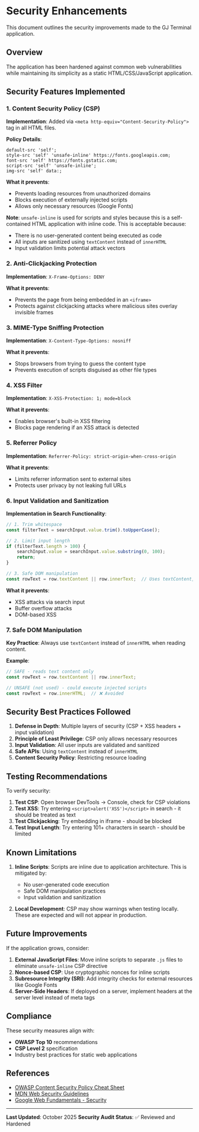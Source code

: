 # Security Enhancements

This document outlines the security improvements made to the GJ Terminal application.

## Overview

The application has been hardened against common web vulnerabilities while maintaining its simplicity as a static HTML/CSS/JavaScript application.

## Security Features Implemented

### 1. Content Security Policy (CSP)

**Implementation**: Added via `<meta http-equiv="Content-Security-Policy">` tag in all HTML files.

**Policy Details**:
```
default-src 'self';
style-src 'self' 'unsafe-inline' https://fonts.googleapis.com;
font-src 'self' https://fonts.gstatic.com;
script-src 'self' 'unsafe-inline';
img-src 'self' data:;
```

**What it prevents**:
- Prevents loading resources from unauthorized domains
- Blocks execution of externally injected scripts
- Allows only necessary resources (Google Fonts)

**Note**: `unsafe-inline` is used for scripts and styles because this is a self-contained HTML application with inline code. This is acceptable because:
- There is no user-generated content being executed as code
- All inputs are sanitized using `textContent` instead of `innerHTML`
- Input validation limits potential attack vectors

### 2. Anti-Clickjacking Protection

**Implementation**: `X-Frame-Options: DENY`

**What it prevents**:
- Prevents the page from being embedded in an `<iframe>`
- Protects against clickjacking attacks where malicious sites overlay invisible frames

### 3. MIME-Type Sniffing Protection

**Implementation**: `X-Content-Type-Options: nosniff`

**What it prevents**:
- Stops browsers from trying to guess the content type
- Prevents execution of scripts disguised as other file types

### 4. XSS Filter

**Implementation**: `X-XSS-Protection: 1; mode=block`

**What it prevents**:
- Enables browser's built-in XSS filtering
- Blocks page rendering if an XSS attack is detected

### 5. Referrer Policy

**Implementation**: `Referrer-Policy: strict-origin-when-cross-origin`

**What it prevents**:
- Limits referrer information sent to external sites
- Protects user privacy by not leaking full URLs

### 6. Input Validation and Sanitization

**Implementation in Search Functionality**:

```javascript
// 1. Trim whitespace
const filterText = searchInput.value.trim().toUpperCase();

// 2. Limit input length
if (filterText.length > 100) {
    searchInput.value = searchInput.value.substring(0, 100);
    return;
}

// 3. Safe DOM manipulation
const rowText = row.textContent || row.innerText;  // Uses textContent, not innerHTML
```

**What it prevents**:
- XSS attacks via search input
- Buffer overflow attacks
- DOM-based XSS

### 7. Safe DOM Manipulation

**Key Practice**: Always use `textContent` instead of `innerHTML` when reading content.

**Example**:
```javascript
// SAFE - reads text content only
const rowText = row.textContent || row.innerText;

// UNSAFE (not used) - could execute injected scripts
const rowText = row.innerHTML;  // ❌ Avoided
```

## Security Best Practices Followed

1. **Defense in Depth**: Multiple layers of security (CSP + XSS headers + input validation)
2. **Principle of Least Privilege**: CSP only allows necessary resources
3. **Input Validation**: All user inputs are validated and sanitized
4. **Safe APIs**: Using `textContent` instead of `innerHTML`
5. **Content Security Policy**: Restricting resource loading

## Testing Recommendations

To verify security:

1. **Test CSP**: Open browser DevTools → Console, check for CSP violations
2. **Test XSS**: Try entering `<script>alert('XSS')</script>` in search - it should be treated as text
3. **Test Clickjacking**: Try embedding in iframe - should be blocked
4. **Test Input Length**: Try entering 101+ characters in search - should be limited

## Known Limitations

1. **Inline Scripts**: Scripts are inline due to application architecture. This is mitigated by:
   - No user-generated code execution
   - Safe DOM manipulation practices
   - Input validation and sanitization

2. **Local Development**: CSP may show warnings when testing locally. These are expected and will not appear in production.

## Future Improvements

If the application grows, consider:

1. **External JavaScript Files**: Move inline scripts to separate `.js` files to eliminate `unsafe-inline` CSP directive
2. **Nonce-based CSP**: Use cryptographic nonces for inline scripts
3. **Subresource Integrity (SRI)**: Add integrity checks for external resources like Google Fonts
4. **Server-Side Headers**: If deployed on a server, implement headers at the server level instead of meta tags

## Compliance

These security measures align with:
- **OWASP Top 10** recommendations
- **CSP Level 2** specification
- Industry best practices for static web applications

## References

- [OWASP Content Security Policy Cheat Sheet](https://cheatsheetseries.owasp.org/cheatsheets/Content_Security_Policy_Cheat_Sheet.html)
- [MDN Web Security Guidelines](https://developer.mozilla.org/en-US/docs/Web/Security)
- [Google Web Fundamentals - Security](https://developers.google.com/web/fundamentals/security)

---

**Last Updated**: October 2025
**Security Audit Status**: ✅ Reviewed and Hardened
